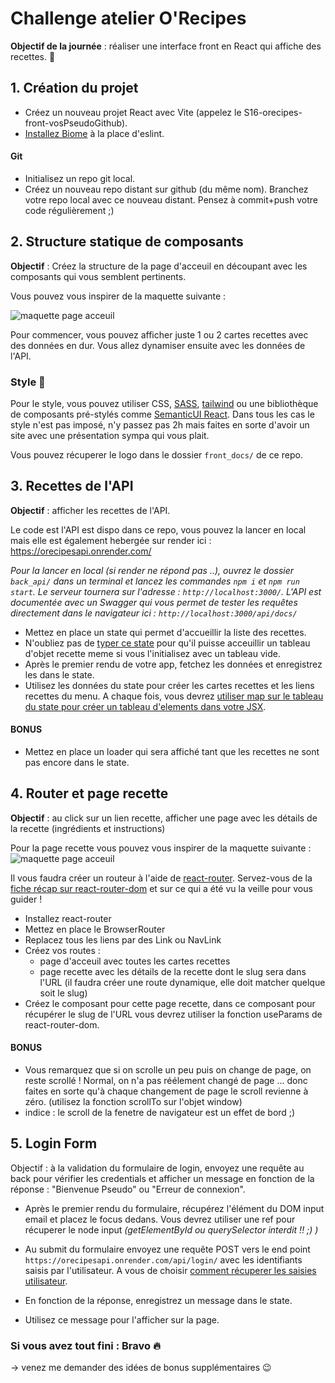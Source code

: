 # Challenge atelier O'Recipes

**Objectif de la journée** : réaliser une interface front en React qui affiche des recettes. 💪

## 1. Création du projet

- Créez un nouveau projet React avec Vite (appelez le S16-orecipes-front-vosPseudoGithub).
- [Installez Biome](https://github.com/O-clock-Samoussas/S1516-React-Recap-SoleneOclock/blob/main/E01-biome.md) à la place d'eslint.

#### Git

- Initialisez un repo git local.
- Créez un nouveau repo distant sur github (du même nom). Branchez votre repo local avec ce nouveau distant.
  Pensez à commit+push votre code régulièrement ;)

## 2. Structure statique de composants

**Objectif** : Créez la structure de la page d'acceuil en découpant avec les composants qui vous semblent pertinents.

Vous pouvez vous inspirer de la maquette suivante :

![maquette page acceuil](./front_docs/maquette-page-acceuil.png)

Pour commencer, vous pouvez afficher juste 1 ou 2 cartes recettes avec des données en dur. Vous allez dynamiser ensuite avec les données de l'API.

### Style 🎨

Pour le style, vous pouvez utiliser CSS, [SASS](https://sass-lang.com/), [tailwind](https://tailwindcss.com/) ou une bibliothèque de composants pré-stylés comme [SemanticUI React](https://react.semantic-ui.com/).
Dans tous les cas le style n'est pas imposé, n'y passez pas 2h mais faites en sorte d'avoir un site avec une présentation sympa qui vous plait.

Vous pouvez récuperer le logo dans le dossier `front_docs/` de ce repo.

## 3. Recettes de l'API

**Objectif** : afficher les recettes de l'API.

Le code est l'API est dispo dans ce repo, vous pouvez la lancer en local mais elle est également hebergée sur render ici : https://orecipesapi.onrender.com/

*Pour la lancer en local (si render ne répond pas ..), ouvrez le dossier `back_api/` dans un terminal et lancez les commandes `npm i` et `npm run start`. Le serveur tournera sur l'adresse : `http://localhost:3000/`.
L'API est documentée avec un Swagger qui vous permet de tester les requêtes directement dans le navigateur ici : `http://localhost:3000/api/docs/`*

- Mettez en place un state qui permet d'accueillir la liste des recettes.
- N'oubliez pas de [typer ce state](https://github.com/O-clock-Samoussas/S1516-React-Recap-SoleneOclock/blob/main/E04-typer-useState.md) pour qu'il puisse acceuillir un tableau d'objet recette meme si vous l'initialisez avec un tableau vide.
- Après le premier rendu de votre app, fetchez les données et enregistrez les dans le state.
- Utilisez les données du state pour créer les cartes recettes et les liens recettes du menu. A chaque fois, vous devrez [utiliser map sur le tableau du state pour créer un tableau d'elements dans votre JSX](https://github.com/O-clock-Samoussas/S1516-React-Recap-SoleneOclock/blob/main/E01-rendu-liste.md).

#### BONUS

- Mettez en place un loader qui sera affiché tant que les recettes ne sont pas encore dans le state.

## 4. Router et page recette

**Objectif** : au click sur un lien recette, afficher une page avec les détails de la recette (ingrédients et instructions)

Pour la page recette vous pouvez vous inspirer de la maquette suivante :
![maquette page acceuil](./front_docs/maquette-page-recette.png)

Il vous faudra créer un routeur à l'aide de [react-router](https://reactrouter.com/start/data/installation). Servez-vous de la [fiche récap sur react-router-dom](https://github.com/O-clock-Samoussas/S1516-React-Recap-SoleneOclock/blob/main/E06-recap-router.md) et sur ce qui a été vu la veille pour vous guider !

- Installez react-router
- Mettez en place le BrowserRouter
- Replacez tous les liens par des Link ou NavLink
- Créez vos routes :
  - page d'acceuil avec toutes les cartes recettes
  - page recette avec les détails de la recette dont le slug sera dans l'URL (il faudra créer une route dynamique, elle doit matcher quelque soit le slug)
- Créez le composant pour cette page recette, dans ce composant pour récupérer le slug de l'URL vous devrez utiliser la fonction useParams de react-router-dom.

#### BONUS

- Vous remarquez que si on scrolle un peu puis on change de page, on reste scrollé ! Normal, on n'a pas réélement changé de page ... donc faites en sorte qu'à chaque changement de page le scroll revienne à zéro. (utilisez la fonction scrollTo sur l'objet window)
- indice : le scroll de la fenetre de navigateur est un effet de bord ;)

## 5. Login Form

Objectif : à la validation du formulaire de login, envoyez une requête au back pour vérifier les credentials et afficher un message en fonction de la réponse : "Bienvenue Pseudo" ou "Erreur de connexion".

- Après le premier rendu du formulaire, récupérez l'élément du DOM input email et placez le focus dedans. Vous devrez utiliser une ref pour récuperer le node input _(getElementById ou querySelector interdit !! ;) )_

- Au submit du formulaire envoyez une requête POST vers le end point `https://orecipesapi.onrender.com/api/login/` avec les identifiants saisis par l'utilisateur. A vous de choisir [comment récuperer les saisies utilisateur](https://github.com/O-clock-Samoussas/S1516-React-Recap-SoleneOclock/blob/main/E03-formulaire.md).
- En fonction de la réponse, enregistrez un message dans le state.
- Utilisez ce message pour l'afficher sur la page.

### Si vous avez tout fini : Bravo 🔥

-> venez me demander des idées de bonus supplémentaires 😉
